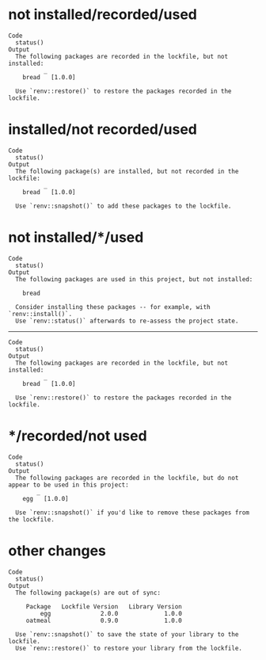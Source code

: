 # not installed/recorded/used

    Code
      status()
    Output
      The following packages are recorded in the lockfile, but not installed:
              _
        bread   [1.0.0]
      
      Use `renv::restore()` to restore the packages recorded in the lockfile.
      

# installed/not recorded/used

    Code
      status()
    Output
      The following package(s) are installed, but not recorded in the lockfile:
              _
        bread   [1.0.0]
      
      Use `renv::snapshot()` to add these packages to the lockfile.
      

# not installed/*/used

    Code
      status()
    Output
      The following packages are used in this project, but not installed:
      
      	bread
      
      Consider installing these packages -- for example, with `renv::install()`.
      Use `renv::status()` afterwards to re-assess the project state.
      

---

    Code
      status()
    Output
      The following packages are recorded in the lockfile, but not installed:
              _
        bread   [1.0.0]
      
      Use `renv::restore()` to restore the packages recorded in the lockfile.
      

# */recorded/not used

    Code
      status()
    Output
      The following packages are recorded in the lockfile, but do not appear to be used in this project:
            _
        egg   [1.0.0]
      
      Use `renv::snapshot()` if you'd like to remove these packages from the lockfile.
      

# other changes

    Code
      status()
    Output
      The following package(s) are out of sync:
      
         Package   Lockfile Version   Library Version
             egg              2.0.0             1.0.0
         oatmeal              0.9.0             1.0.0
      
      Use `renv::snapshot()` to save the state of your library to the lockfile.
      Use `renv::restore()` to restore your library from the lockfile.
      

